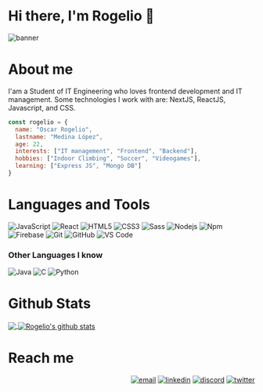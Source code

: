 # Hi there, I'm Rogelio 👋

![banner](https://user-images.githubusercontent.com/78835316/135941203-160c951f-97dd-430d-8dad-c3b89630663d.png)

# About me
I'am a Student of IT Engineering who loves frontend development and IT management. Some technologies I work with are: NextJS, ReactJS, Javascript, and CSS.
```js
const rogelio = {
  name: "Oscar Rogelio",
  lastname: "Medina López",
  age: 22,
  interests: ["IT management", "Frontend", "Backend"],
  hobbies: ["Indoor Climbing", "Soccer", "Videogames"],
  learning: ["Express JS", "Mongo DB"]
}
```


# Languages and Tools 
![JavaScript](https://img.shields.io/badge/-JavaScript-%23F7DF1C?style=flat-square&logo=javascript&logoColor=000000&labelColor=%23F7DF1C&color=%23FFCE5A)
![React](https://img.shields.io/badge/-React-61DAFB?style=flat-square&logo=react&logoColor=ffffff)
![HTML5](https://img.shields.io/badge/-HTML5-%23E44D27?style=flat-square&logo=html5&logoColor=ffffff)
![CSS3](https://img.shields.io/badge/-CSS3-%231572B6?style=flat-square&logo=css3)
![Sass](https://img.shields.io/badge/-Sass-%23CC6699?style=flat-square&logo=sass&logoColor=ffffff)
![Nodejs](https://img.shields.io/badge/-Nodejs-339933?style=flat-square&logo=Node.js&logoColor=ffffff)
![Npm](https://img.shields.io/badge/-npm-CB3837?style=flat-square&logo=npm)
![Firebase](https://img.shields.io/badge/-Firebase-FFCA28?style=flat-square&logo=firebase&logoColor=ffffff)
![Git](https://img.shields.io/badge/-Git-%23F05032?style=flat-square&logo=git&logoColor=%23ffffff)
![GitHub](https://img.shields.io/badge/-GitHub-181717?style=flat-square&logo=github)
![VS Code](http://img.shields.io/badge/-VS%20Code-007ACC?style=flat-square&logo=visual-studio-code&logoColor=ffffff)

### Other Languages I know
![Java](http://img.shields.io/badge/-Java-5B4638?style=flat-square&logo=java&logoColor=ffffff)
![C](http://img.shields.io/badge/-C-A8B9CC?style=flat-square&logo=c&logoColor=ffffff)
![Python](http://img.shields.io/badge/-Python-3776AB?style=flat-square&logo=python&logoColor=ffffff)


# Github Stats
<p align="left">
  <a href="https://github.com/RogeCS">
    <img align="center" src="https://github-readme-stats.vercel.app/api/top-langs/?username=RogeCS&theme=light">
  </a>
  <a href="https://github.com/RogeCS">
   <img align="center" src="https://github-readme-stats.vercel.app/api?username=RogeCS&show_icons=true&theme=light&line_height=40" alt="Rogelio's github stats"/>
  </a>
</p>

# Reach me
<!--[![Gmail](https://img.shields.io/badge/-GMAIL-D14836?style=for-the-badge&logo=gmail&logoColor=white)](mailto:rogelio.medina.cs@gmail.com)
[![LinkedIn](https://img.shields.io/badge/-LINKEDIN-0077B5?style=for-the-badge&logo=linkedin&logoColor=white)](https://www.linkedin.com/in/oscar-rogelio-medina-lopez-orml/) 
-->
<p align="right">
  <a href="mailto:rogelio.medina.cs@gmail.com"><img src="https://img.icons8.com/color/96/000000/gmail.png" alt="email"/></a>
  <a href="https://www.linkedin.com/in/oscar-rogelio-medina-lopez-orml/"><img src="https://img.icons8.com/color/96/000000/linkedin.png" alt="linkedin"/></a>
  <a href=""><img src="https://img.icons8.com/color/96/000000/discord-logo.png" alt="discord"/></a>
  <a href="https://twitter.com/RogeML"><img src="https://img.icons8.com/color/96/000000/twitter-squared.png" alt="twitter"/></a>
</p>

